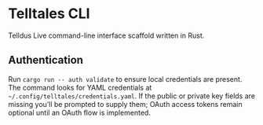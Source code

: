 # Telltales CLI

Telldus Live command-line interface scaffold written in Rust.

## Authentication

Run `cargo run -- auth validate` to ensure local credentials are present. The command looks for YAML credentials at `~/.config/telltales/credentials.yaml`. If the public or private key fields are missing you’ll be prompted to supply them; OAuth access tokens remain optional until an OAuth flow is implemented.
